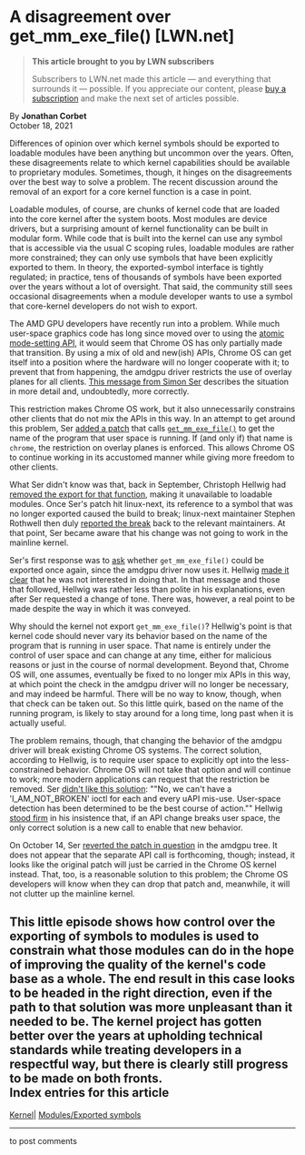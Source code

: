 # A disagreement over get_mm_exe_file() [LWN.net]

> **This article brought to you by LWN subscribers**
> 
> Subscribers to LWN.net made this article — and everything that surrounds it — possible. If you appreciate our content, please [buy a subscription](/Promo/nst-nag3/subscribe) and make the next set of articles possible. 

By **Jonathan Corbet**  
October 18, 2021 

Differences of opinion over which kernel symbols should be exported to loadable modules have been anything but uncommon over the years. Often, these disagreements relate to which kernel capabilities should be available to proprietary modules. Sometimes, though, it hinges on the disagreements over the best way to solve a problem. The recent discussion around the removal of an export for a core kernel function is a case in point. 

Loadable modules, of course, are chunks of kernel code that are loaded into the core kernel after the system boots. Most modules are device drivers, but a surprising amount of kernel functionality can be built in modular form. While code that is built into the kernel can use any symbol that is accessible via the usual C scoping rules, loadable modules are rather more constrained; they can only use symbols that have been explicitly exported to them. In theory, the exported-symbol interface is tightly regulated; in practice, tens of thousands of symbols have been exported over the years without a lot of oversight. That said, the community still sees occasional disagreements when a module developer wants to use a symbol that core-kernel developers do not wish to export. 

The AMD GPU developers have recently run into a problem. While much user-space graphics code has long since moved over to using the [atomic mode-setting API](/Articles/653071/), it would seem that Chrome OS has only partially made that transition. By using a mix of old and new(ish) APIs, Chrome OS can get itself into a position where the hardware will no longer cooperate with it; to prevent that from happening, the amdgpu driver restricts the use of overlay planes for all clients. [This message from Simon Ser](https://lore.kernel.org/amd-gfx/JIQ_93_cHcshiIDsrMU1huBzx9P9LVQxucx8hQArpQu7Wk5DrCl_vTXj_Q20m_L-8C8A5dSpNcSJ8ehfcCrsQpfB5QG_Spn14EYkH9chtg0=@emersion.fr/) describes the situation in more detail and, undoubtedly, more correctly. 

This restriction makes Chrome OS work, but it also unnecessarily constrains other clients that do not mix the APIs in this way. In an attempt to get around this problem, Ser [added a patch](https://gitlab.freedesktop.org/agd5f/linux/-/commit/0d4da915c7098eca2aa6f559f42e33b5e9c7c5e8) that calls [`get_mm_exe_file()`](https://elixir.bootlin.com/linux/v5.15-rc5/source/kernel/fork.c#L1249) to get the name of the program that user space is running. If (and only if) that name is `chrome`, the restriction on overlay planes is enforced. This allows Chrome OS to continue working in its accustomed manner while giving more freedom to other clients. 

What Ser didn't know was that, back in September, Christoph Hellwig had [removed the export for that function](https://git.kernel.org/linus/05da8113c9ba), making it unavailable to loadable modules. Once Ser's patch hit linux-next, its reference to a symbol that was no longer exported caused the build to break; linux-next maintainer Stephen Rothwell then duly [reported the break](/ml/linux-next/20211008113116.4bdd7b6c@canb.auug.org.au/) back to the relevant maintainers. At that point, Ser became aware that his change was not going to work in the mainline kernel. 

Ser's first response was to [ask](/ml/linux-next/_POw9ikafXoqSFqiOb8SZb_uvRZ4okgD4qrl4EtJ0UBiQTV7pwV3pJIM20eIzmpuFWDeBF9NPD00r72ttX0mZZ0bNeH_J44MoaB-jfjrQSU=@emersion.fr/) whether `get_mm_exe_file()` could be exported once again, since the amdgpu driver now uses it. Hellwig [made it clear](/ml/linux-next/20211011073348.GA10672@lst.de/) that he was not interested in doing that. In that message and those that followed, Hellwig was rather less than polite in his explanations, even after Ser requested a change of tone. There was, however, a real point to be made despite the way in which it was conveyed. 

Why should the kernel not export `get_mm_exe_file()`? Hellwig's point is that kernel code should never vary its behavior based on the name of the program that is running in user space. That name is entirely under the control of user space and can change at any time, either for malicious reasons or just in the course of normal development. Beyond that, Chrome OS will, one assumes, eventually be fixed to no longer mix APIs in this way, at which point the check in the amdgpu driver will no longer be necessary, and may indeed be harmful. There will be no way to know, though, when that check can be taken out. So this little quirk, based on the name of the running program, is likely to stay around for a long time, long past when it is actually useful. 

The problem remains, though, that changing the behavior of the amdgpu driver will break existing Chrome OS systems. The correct solution, according to Hellwig, is to require user space to explicitly opt into the less-constrained behavior. Chrome OS will not take that option and will continue to work; more modern applications can request that the restriction be removed. Ser [didn't like this solution](/ml/linux-next/eOlxebs_u0NKPwzSFL2q48CRHVKEXqiWyoQcHWDsG5qHnhrrphhwczUtgd4bE1o1988Jja35uxf3pWwn2lU8I_5Tmyk1WzeKYQ7yi9qS4sc=@emersion.fr/): ""No, we can't have a 'I_AM_NOT_BROKEN' ioctl for each and every uAPI mis-use. User-space detection has been determined to be the best course of action."" Hellwig [stood firm](/ml/linux-next/20211011080135.GA11242@lst.de/) in his insistence that, if an API change breaks user space, the only correct solution is a new call to enable that new behavior. 

On October 14, Ser [reverted the patch in question](https://lore.kernel.org/amd-gfx/20211014153433.169454-1-contact@emersion.fr/T/#u) in the amdgpu tree. It does not appear that the separate API call is forthcoming, though; instead, it looks like the original patch will just be carried in the Chrome OS kernel instead. That, too, is a reasonable solution to this problem; the Chrome OS developers will know when they can drop that patch and, meanwhile, it will not clutter up the mainline kernel. 

This little episode shows how control over the exporting of symbols to modules is used to constrain what those modules can do in the hope of improving the quality of the kernel's code base as a whole. The end result in this case looks to be headed in the right direction, even if the path to that solution was more unpleasant than it needed to be. The kernel project has gotten better over the years at upholding technical standards while treating developers in a respectful way, but there is clearly still progress to be made on both fronts.  
Index entries for this article  
---  
[Kernel](/Kernel/Index)| [Modules/Exported symbols](/Kernel/Index#Modules-Exported_symbols)  
  


* * *

to post comments 
